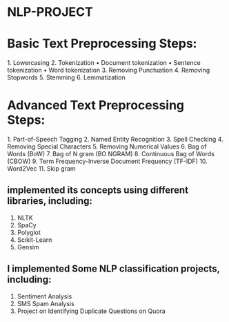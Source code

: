 # NLP-PROJECT

<h1>Basic Text Preprocessing Steps:</h1>
1.	Lowercasing
2.	Tokenization
•	Document tokenization
•	Sentence tokenization
•	Word tokenization
3.	Removing Punctuation
4.	Removing Stopwords
5.	Stemming
6.	Lemmatization
<h1>Advanced Text Preprocessing Steps:</h1>
1.	Part-of-Speech Tagging
2.	Named Entity Recognition
3.	Spell Checking
4.	Removing Special Characters
5.	Removing Numerical Values
6.	Bag of Words (BoW)
7.	Bag of N gram (BO NGRAM)
8.	Continuous Bag of Words (CBOW)
9.	Term Frequency-Inverse Document Frequency (TF-IDF)
10.	Word2Vec
11.	 Skip gram

 <h2>implemented its concepts using different libraries, including:</h2>

1.	NLTK
2.	SpaCy
3.	Polyglot
4.	Scikit-Learn
5.	Gensim

<h2>I implemented Some NLP classification projects, including:</h2>

1.	Sentiment Analysis
2.	SMS Spam Analysis
3.	Project on Identifying Duplicate Questions on Quora

